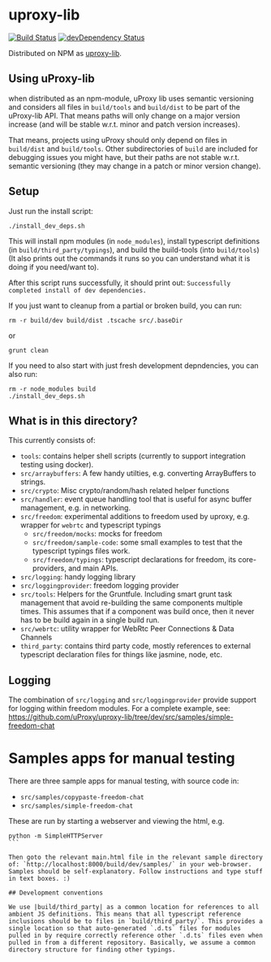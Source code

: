 # uproxy-lib

[![Build Status](https://travis-ci.org/uProxy/uproxy-lib.svg?branch=master)](https://travis-ci.org/uProxy/uproxy-lib) [![devDependency Status](https://david-dm.org/uProxy/uproxy-lib/dev-status.svg)](https://david-dm.org/uProxy/uproxy-lib#info=devDependencies)

Distributed on NPM as [uproxy-lib](https://www.npmjs.org/package/uproxy-lib).

## Using uProxy-lib

when distributed as an npm-module, uProxy lib uses semantic versioning and considers all files in `build/tools` and `build/dist` to be part of the uProxy-lib API. That means paths will only change on a major version increase (and will be stable w.r.t. minor and patch version increases).

That means, projects using uProxy should only depend on files in `build/dist` and `build/tools`. Other subdirectories of `build` are included for debugging issues you might have, but their paths are not stable w.r.t. semantic versioning (they may change in a patch or minor version change).

## Setup

Just run the install script:

```
./install_dev_deps.sh
```

This will install npm modules (in `node_modules`), install typescript definitions (in `build/third_party/typings`), and build the build-tools (into `build/tools`) (It also prints out the commands it runs so you can understand what it is doing if you need/want to).

After this script runs successfully, it should print out: `Successfully completed install of dev dependencies.`

If you just want to cleanup from a partial or broken build, you can run:
```
rm -r build/dev build/dist .tscache src/.baseDir
```
or

```
grunt clean
```

If you need to also start with just fresh development depndencies, you can also run:
```
rm -r node_modules build
./install_dev_deps.sh
```

## What is in this directory?

This currently consists of:

 * `tools`: contains helper shell scripts (currently to support integration testing using docker).
 * `src/arraybuffers`: A few handy utilties, e.g. converting ArrayBuffers to strings.
 * `src/crypto`: Misc crypto/random/hash related helper functions
 * `src/handler`: event queue handling tool that is useful for async buffer management, e.g. in networking.
 * `src/freedom`: experimental additions to freedom used by uproxy, e.g. wrapper for `webrtc` and typescript typings
   * `src/freedom/mocks`: mocks for freedom
   * `src/freedom/sample-code`: some small examples to test that the typescript typings files work.
   * `src/freedom/typings`: typescript declarations for freedom, its core-providers, and main APIs.
 * `src/logging`: handy logging library
 * `src/loggingprovider`: freedom logging provider
 * `src/tools`: Helpers for the Gruntfule. Including smart grunt task management that avoid re-building the same components multiple times. This assumes that if a component was build once, then it never has to be build again in a single build run.
 * `src/webrtc`: utility wrapper for WebRtc Peer Connections & Data Channels
 * `third_party`: contains third party code, mostly references to external typescript declaration files for things like jasmine, node, etc.

## Logging

The combination of `src/logging` and `src/loggingprovider` provide support for logging within freedom modules. For a complete example, see: https://github.com/uProxy/uproxy-lib/tree/dev/src/samples/simple-freedom-chat

# Samples apps for manual testing

There are three sample apps for manual testing, with source code in:
 * `src/samples/copypaste-freedom-chat`
 * `src/samples/simple-freedom-chat`

These are run by starting a webserver and viewing the html, e.g.

````
python -m SimpleHTTPServer
```

Then goto the relevant main.html file in the relevant sample directory of: `http://localhost:8000/build/dev/samples/` in your web-browser. Samples should be self-explanatory. Follow instructions and type stuff in text boxes. :)

## Development conventions

We use |build/third_party| as a common location for references to all ambient JS definitions. This means that all typescript reference inclusions should be to files in `build/third_party/`. This provides a single location so that auto-generated `.d.ts` files for modules pulled in by require correctly reference other `.d.ts` files even when pulled in from a different repository. Basically, we assume a common directory structure for finding other typings.
